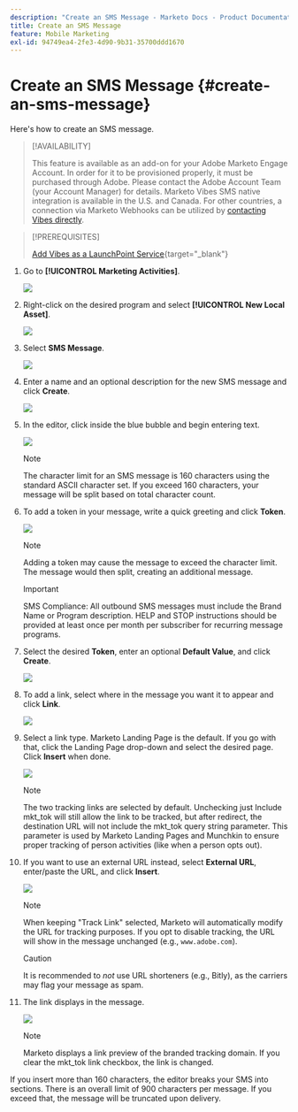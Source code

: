 ```yaml
---
description: "Create an SMS Message - Marketo Docs - Product Documentation"
title: Create an SMS Message
feature: Mobile Marketing
exl-id: 94749ea4-2fe3-4d90-9b31-35700ddd1670
---
```

# Create an SMS Message {#create-an-sms-message}

Here's how to create an SMS message.

>[!AVAILABILITY]
>
>This feature is available as an add-on for your Adobe Marketo Engage Account. In order for it to be provisioned properly, it must be purchased through Adobe. Please contact the Adobe Account Team (your Account Manager) for details. Marketo Vibes SMS native integration is available in the U.S. and Canada. For other countries, a connection via Marketo Webhooks can be utilized by [contacting Vibes directly](https://www.vibes.com/talk-to-sales).

>[!PREREQUISITES]
>
>[Add Vibes as a LaunchPoint Service](/help/marketo/product-docs/mobile-marketing/admin/add-vibes-as-a-launchpoint-service.md){target="_blank"}

1. Go to **[!UICONTROL Marketing Activities]**.

   ![](assets/create-an-sms-message-1.png)

1. Right-click on the desired program and select **[!UICONTROL New Local Asset]**.

   ![](assets/create-an-sms-message-2.png)

1. Select **SMS Message**.

   ![](assets/create-an-sms-message-3.png)

1. Enter a name and an optional description for the new SMS message and click **Create**.

   ![](assets/create-an-sms-message-4.png)

1. In the editor, click inside the blue bubble and begin entering text.

   ![](assets/create-an-sms-message-5.png)

   >[!NOTE]
   >
   >The character limit for an SMS message is 160 characters using the standard ASCII character set. If you exceed 160 characters, your message will be split based on total character count.

1. To add a token in your message, write a quick greeting and click **Token**.

   ![](assets/create-an-sms-message-6.png)

   >[!NOTE]
   >
   >Adding a token may cause the message to exceed the character limit. The message would then split, creating an additional message.

   >[!IMPORTANT]
   >
   >SMS Compliance: All outbound SMS messages must include the Brand Name or Program description. HELP and STOP instructions should be provided at least once per month per subscriber for recurring message programs.

1. Select the desired **Token**, enter an optional **Default Value**, and click **Create**.

   ![](assets/create-an-sms-message-7.png)

1. To add a link, select where in the message you want it to appear and click **Link**.

   ![](assets/create-an-sms-message-8.png)

1. Select a link type. Marketo Landing Page is the default. If you go with that, click the Landing Page drop-down and select the desired page. Click **Insert** when done.

   ![](assets/create-an-sms-message-9.png)

   >[!NOTE]
   >
   >The two tracking links are selected by default. Unchecking just Include mkt_tok will still allow the link to be tracked, but after redirect, the destination URL will not include the mkt_tok query string parameter. This parameter is used by Marketo Landing Pages and Munchkin to ensure proper tracking of person activities (like when a person opts out).

1. If you want to use an external URL instead, select **External URL**, enter/paste the URL, and click **Insert**.

   ![](assets/create-an-sms-message-10.png)

   >[!NOTE]
   >
   >When keeping "Track Link" selected, Marketo will automatically modify the URL for tracking purposes. If you opt to disable tracking, the URL will show in the message unchanged (e.g., `www.adobe.com`).

   >[!CAUTION]
   >
   >It is recommended to _not_ use URL shorteners (e.g., Bitly), as the carriers may flag your message as spam.

1. The link displays in the message.

   ![](assets/create-an-sms-message-11.png)

   >[!NOTE]
   >
   >Marketo displays a link preview of the branded tracking domain. If you clear the mkt_tok link checkbox, the link is changed.

If you insert more than 160 characters, the editor breaks your SMS into sections. There is an overall limit of 900 characters per message. If you exceed that, the message will be truncated upon delivery.
